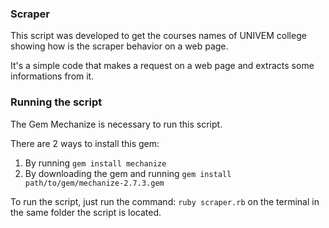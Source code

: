 ### Scraper ###

This script was developed to get the courses names of UNIVEM college showing how is the scraper behavior on a web page.

It's a simple code that makes a request on a web page and extracts some informations from it.

### Running the script

The Gem Mechanize is necessary to run this script.

There are 2 ways to install this gem:

1. By running `gem install mechanize`
2. By downloading the gem and running `gem install path/to/gem/mechanize-2.7.3.gem`

To run the script, just run the command: `ruby scraper.rb` on the terminal in the same folder the script is located.
